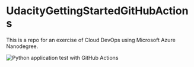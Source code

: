 # UdacityGettingStartedGitHubActions

This is a repo for an exercise of Cloud DevOps using Microsoft Azure Nanodegree.

![Python application test with GitHub Actions](https://github.com/alvarodl/UdacityGettingStartedGitHubActions/workflows/Python%20application%20test%20with%20GitHub%20Actions/badge.svg)